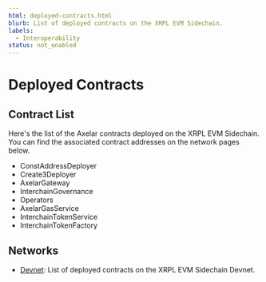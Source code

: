 ```yaml
---
html: deployed-contracts.html
blurb: List of deployed contracts on the XRPL EVM Sidechain.
labels:
  - Interoperability
status: not_enabled
---
```

# Deployed Contracts

## Contract List

<!-- Add a list of contracts here -->
Here's the list of the Axelar contracts deployed on the XRPL EVM Sidechain. You can find the associated contract addresses on the network pages below.

- ConstAddressDeployer
- Create3Deployer
- AxelarGateway
- InterchainGovernance
- Operators
- AxelarGasService
- InterchainTokenService
- InterchainTokenFactory


## Networks

- [Devnet](./deployed-contracts-devnet.md): List of deployed contracts on the XRPL EVM Sidechain Devnet.
